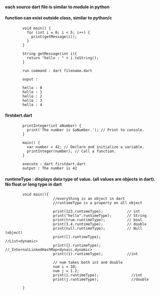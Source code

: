 #### each source dart file is similar to module in python

#### function can exist outside class, similar to python/c

            void main() {
              for (int i = 0; i < 5; i++) {
                print(getMessage(i));
              }
            }
            
            String getMessage(int i){
              return "hello : " + i.toString();
            }

            run command : dart filename.dart
            
            ouput : 

            hello : 0
            hello : 1
            hello : 2
            hello : 3
            hello : 4


#### firstdart.dart

            printInteger(int aNumber) {
              print('The number is $aNumber.'); // Print to console.
            }

            main() {
              var number = 42; // Declare and initialize a variable.
              printInteger(number); // Call a function.
            }
            
            execute : dart firstdart.dart
            output : The number is 42


#### runtimeType : displays data type of value. (all values are objects in dart). No float or long type in dart

            void main(){
                          //everything is an object in dart
                          //runtimeType is a property on all object
                          
                          print(123.runtimeType);           // int
                          print("hello".runtimeType);       // String
                          print(true.runtimeType);          // bool
                          print(3.4.runtimeType);           // double
                          print(null.runtimeType);          // Null (object)
                          print([].runtimeType);            //List<dynamic>
                          print({}.runtimeType);            //_InternalLinkedHashMap<dynaic,dynamic>
                          print((1).runtimeType);           //int

                          // num takes both int and double
                          num i = 10;
                          num j = 1.2;
                          print(i.runtimeType);               //int
                          print(j.runtimeType);               //double

            }


